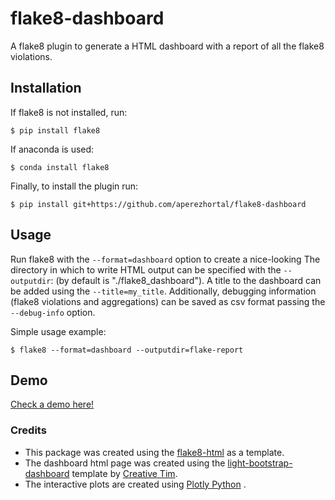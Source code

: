 flake8-dashboard
================

A flake8 plugin to generate a HTML dashboard with a report of all the
flake8 violations.

Installation
------------

If flake8 is not installed, run:

``` {.bash}
$ pip install flake8
```

If anaconda is used:

``` {.bash}
$ conda install flake8
```

Finally, to install the plugin run:

``` {.bash}
$ pip install git+https://github.com/aperezhortal/flake8-dashboard
```

Usage
-----

Run flake8 with the `--format=dashboard` option to create a nice-looking
The directory in which to write HTML output can be specified with the
`--outputdir`: (by default is \"./flake8\_dashboard\"). A title to the
dashboard can be added using the `--title=my_title`. Additionally,
debugging information (flake8 violations and aggregations) can be saved
as csv format passing the `--debug-info` option.

Simple usage example:

``` {.bash}
$ flake8 --format=dashboard --outputdir=flake-report
```

Demo
----

[Check a demo here!](example_dashboard/index.html)

### Credits

-   This package was created using the
    [flake8-html](https://github.com/lordmauve/flake8-html) as a
    template.
-   The dashboard html page was created using the
    [light-bootstrap-dashboard](https://demos.creative-tim.com/light-bootstrap-dashboard/)
    template by [Creative Tim](https://www.creative-tim.com/).
-   The interactive plots are created using [Plotly
    Python](https://plot.ly/python/) .
